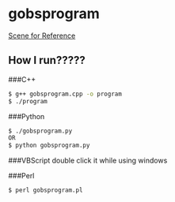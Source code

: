 gobsprogram
===========

[Scene for Reference](http://www.youtube.com/watch?v=JbnjusltDHk)


## How I run?????
###C++
```bash
$ g++ gobsprogram.cpp -o program
$ ./program
```
###Python
```bash
$ ./gobsprogram.py
OR
$ python gobsprogram.py
```
###VBScript
double click it while using windows

###Perl
```bash
$ perl gobsprogram.pl
```
